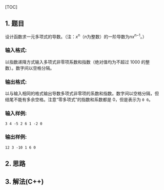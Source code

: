 [TOC]

## 1. 题目

设计函数求一元多项式的导数。（注：*x*<sup>n</sup>（*n*为整数）的一阶导数为*nx*<sup>n−1</sup>。）

### 输入格式:

以指数递降方式输入多项式非零项系数和指数（绝对值均为不超过 1000 的整数）。数字间以空格分隔。

### 输出格式:

以与输入相同的格式输出导数多项式非零项的系数和指数。数字间以空格分隔，但结尾不能有多余空格。注意“零多项式”的指数和系数都是 0，但是表示为 `0 0`。

### 输入样例:

```in
3 4 -5 2 6 1 -2 0
```

### 输出样例:

```out
12 3 -10 1 6 0
```

## 2. 思路



## 3. 解法(C++)

